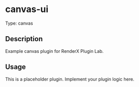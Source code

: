 # canvas-ui

Type: canvas

## Description

Example canvas plugin for RenderX Plugin Lab.

## Usage

This is a placeholder plugin. Implement your plugin logic here.
